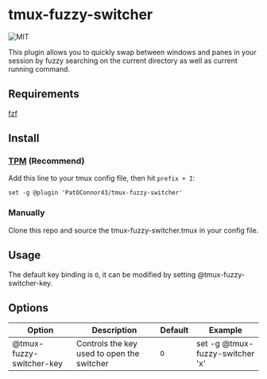 # tmux-fuzzy-switcher

![MIT](https://img.shields.io/github/license/PatOConnor43/tmux-fuzzy-switcher)

This plugin allows you to quickly swap between windows and panes in your session
by fuzzy searching on the current directory as well as current running command.

## Requirements
[fzf](https://github.com/junegunn/fzf)

## Install
### [TPM](https://github.com/tmux-plugins/tpm) (Recommend)
Add this line to your tmux config file, then hit `prefix + I`:

``` tmux
set -g @plugin 'PatOConnor43/tmux-fuzzy-switcher'
```
### Manually
Clone this repo and source the tmux-fuzzy-switcher.tmux in your config file.

## Usage
The default key binding is `O`, it can be modified by setting
@tmux-fuzzy-switcher-key.

## Options
| Option                   | Description                                | Default  | Example                         |
| ------                   | -----------                                | -------- | --------                        |
| @tmux-fuzzy-switcher-key | Controls the key used to open the switcher | `O`      | set -g @tmux-fuzzy-switcher 'x' |

